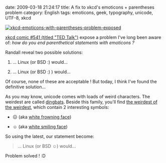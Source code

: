 date: 2009-03-18 21:24:17
title: A fix to xkcd's emoticons + parentheses problem
category: English
tags: emoticons, geek, typography, unicode, UTF-8, xkcd

[![xkcd-emoticons-with-parentheses-problem-exposed](/static/uploads/2009/xkcd-emoticons-with-parentheses-problem-exposed.png)](http://xkcd.com/541/)

[xkcd comic #541 (titled "TED Talk")](http://xkcd.com/541/) expose a problem I've long been aware of: _how do you end parenthetical statements with emoticons ?_

Randall reveal two possible solutions:

  1. ... Linux (or BSD :) would...

  2. ... Linux (or BSD :) ) would...

Of course, none of these are acceptable ! But today, I think I've found the definitive solution...

As you may know, unicode comes with loads of weird characters. The weirdest are called [dingbats](http://wikipedia.org/wiki/Dingbat). Beside this family, you'll find [the weirdest of the weirdest](http://wikipedia.org/wiki/Miscellaneous_Symbols), which contain 2 interesting symbols:

  * ☹ (aka [white frowning face](http://www.fileformat.info/info/unicode/char/2639/index.htm))

  * ☺ (aka [white smiling face](http://www.fileformat.info/info/unicode/char/263a/index.htm))

So using the latest, our statement become:

> ... Linux (or BSD ☺) would...

Problem solved ! :D
